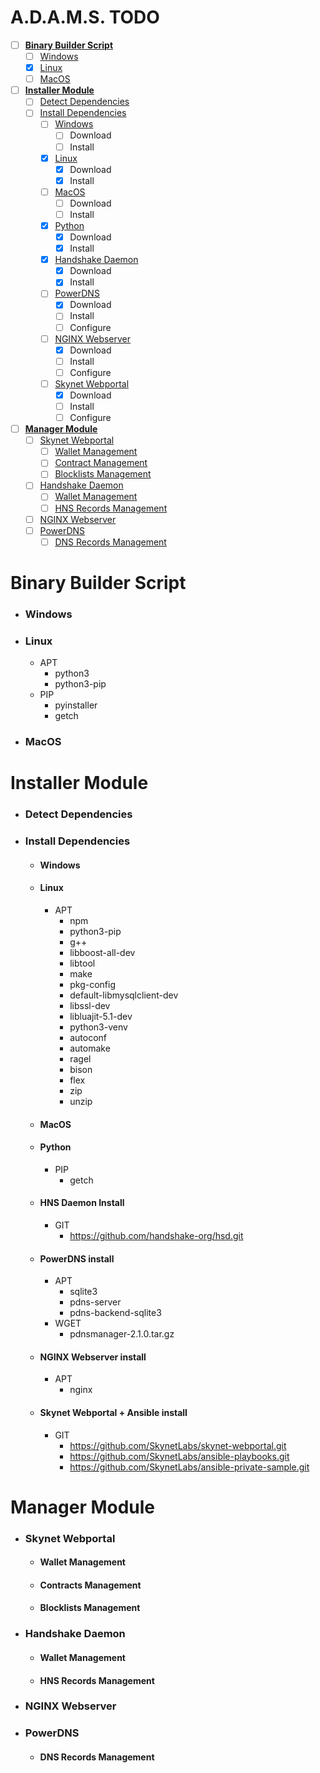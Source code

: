 
# A.D.A.M.S. TODO
- [ ] [**Binary Builder Script**](#binary-builder-script)
    - [ ] [Windows](#windows)
    - [x] [Linux](#linux)
    - [ ] [MacOS](#macos)
- [ ] [**Installer Module**](#installer-module)
    - [ ] [Detect Dependencies](#detect-dependencies)
    - [ ] [Install Dependencies](#install-dependencies)
        - [ ] [Windows](#windows-1)
            - [ ] Download
            - [ ] Install
        - [x] [Linux](#linux-1)
            - [x] Download
            - [x] Install
        - [ ] [MacOS](#macos-1)
            - [ ] Download
            - [ ] Install
        - [x] [Python](#python)
            - [x] Download
            - [x] Install
        - [x] [Handshake Daemon](#hns-daemon-install)
            - [x] Download
            - [x] Install
        - [ ] [PowerDNS](#powerdns-install)
            - [x] Download
            - [ ] Install
            - [ ] Configure
        - [ ] [NGINX Webserver](#nginx-install)
            - [x] Download
            - [ ] Install
            - [ ] Configure
        - [ ] [Skynet Webportal](#skynet-webportal--ansible-install)
            - [x] Download
            - [ ] Install
            - [ ] Configure
- [ ] [**Manager Module**](#system-configuration-module)
    - [ ] [Skynet Webportal](#skynet-webportal)
        - [ ] [Wallet Management](#wallet)
        - [ ] [Contract Management](#contracts)
        - [ ] [Blocklists Management](#blocklists)
    - [ ] [Handshake Daemon](#handshake-daemon)
        - [ ] [Wallet Management](#wallet-1)
        - [ ] [HNS Records Management](#hns-records-management)
    - [ ] [NGINX Webserver](#nginx)
    - [ ] [PowerDNS](#powerdns)
        - [ ] [DNS Records Management](#dns-records-management)

# Binary Builder Script
- ### Windows
- ### Linux
    - APT
        - python3
        - python3-pip
    - PIP
        - pyinstaller
        - getch
- ### MacOS

# Installer Module
- ### **Detect Dependencies**

- ### **Install Dependencies**
    - #### **Windows**

    - #### **Linux**
        - APT
            - npm
            - python3-pip
            - g++
            - libboost-all-dev
            - libtool
            - make
            - pkg-config
            - default-libmysqlclient-dev
            - libssl-dev
            - libluajit-5.1-dev
            - python3-venv
            - autoconf
            - automake
            - ragel
            - bison
            - flex
            - zip
            - unzip
    - #### **MacOS**
    - #### **Python**
        - PIP
            - getch
    - #### **HNS Daemon Install**
        - GIT
            - https://github.com/handshake-org/hsd.git
    - #### **PowerDNS install**
        - APT
            - sqlite3
            - pdns-server
            - pdns-backend-sqlite3
        - WGET
            - pdnsmanager-2.1.0.tar.gz
    - #### **NGINX Webserver install**
        - APT
            - nginx
    - #### **Skynet Webportal + Ansible install**
        - GIT
            - https://github.com/SkynetLabs/skynet-webportal.git
            - https://github.com/SkynetLabs/ansible-playbooks.git
            - https://github.com/SkynetLabs/ansible-private-sample.git

# Manager Module
- ### **Skynet Webportal**
    - #### Wallet Management
    - #### Contracts Management
    - #### Blocklists Management
- ### **Handshake Daemon**
    - #### Wallet Management
    - #### HNS Records Management
- ### **NGINX Webserver**
- ### **PowerDNS**
    - #### DNS Records Management
 
